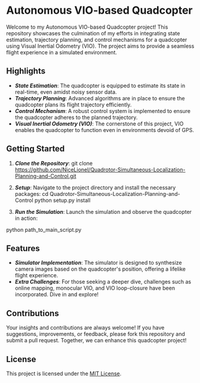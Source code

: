 # **Autonomous VIO-based Quadcopter**

Welcome to my Autonomous VIO-based Quadcopter project! This repository showcases the culmination of my efforts in integrating state estimation, trajectory planning, and control mechanisms for a quadcopter using Visual Inertial Odometry (VIO). The project aims to provide a seamless flight experience in a simulated environment.

## **Highlights**

- ***State Estimation***: The quadcopter is equipped to estimate its state in real-time, even amidst noisy sensor data.
- ***Trajectory Planning***: Advanced algorithms are in place to ensure the quadcopter plans its flight trajectory efficiently.
- ***Control Mechanism***: A robust control system is implemented to ensure the quadcopter adheres to the planned trajectory.
- ***Visual Inertial Odometry (VIO)***: The cornerstone of this project, VIO enables the quadcopter to function even in environments devoid of GPS.

## **Getting Started**

1. ***Clone the Repository***:
  git clone https://github.com/NiceLionel/Quadrotor-Simultaneous-Localization-Planning-and-Control.git

3. ***Setup***:
Navigate to the project directory and install the necessary packages:
  cd Quadrotor-Simultaneous-Localization-Planning-and-Control
  python setup.py install

5. ***Run the Simulation***:
Launch the simulation and observe the quadcopter in action:

python path_to_main_script.py


## **Features**

- ***Simulator Implementation***: The simulator is designed to synthesize camera images based on the quadcopter's position, offering a lifelike flight experience.
- ***Extra Challenges***: For those seeking a deeper dive, challenges such as online mapping, monocular VIO, and VIO loop-closure have been incorporated. Dive in and explore!

## **Contributions**

Your insights and contributions are always welcome! If you have suggestions, improvements, or feedback, please fork this repository and submit a pull request. Together, we can enhance this quadcopter project!

## **License**

This project is licensed under the [MIT License](https://choosealicense.com/licenses/mit/).
